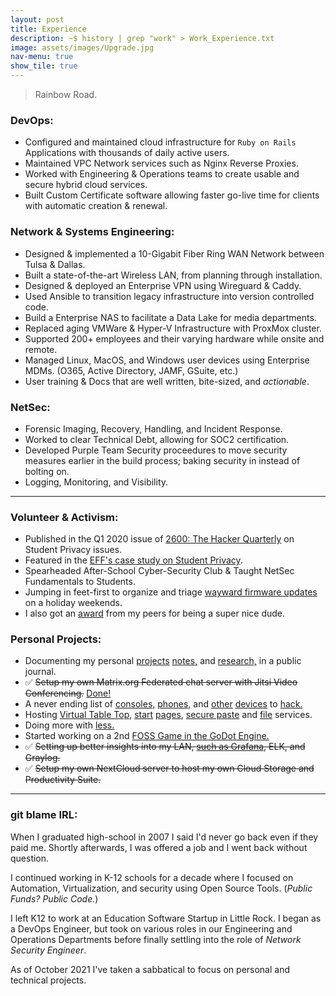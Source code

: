 ```yaml
---
layout: post
title: Experience
description: ~$ history | grep "work" > Work_Experience.txt
image: assets/images/Upgrade.jpg
nav-menu: true
show_tile: true
---
```


> Rainbow Road.

### DevOps:

-   Configured and maintained cloud infrastructure for `Ruby on Rails` Applications with thousands of daily active users.
-   Maintained VPC Network services such as Nginx Reverse Proxies.
-   Worked with Engineering & Operations teams to create usable and secure hybrid cloud services.
-   Built Custom Certificate software allowing faster go-live time for clients with automatic creation & renewal.

### Network & Systems Engineering:

-   Designed & implemented a 10-Gigabit Fiber Ring WAN Network between Tulsa & Dallas.
-   Built a state-of-the-art Wireless LAN, from planning through installation.
-   Designed & deployed an Enterprise VPN using Wireguard & Caddy.
-   Used Ansible to transition legacy infrastructure into version controlled code.
-   Build a Enterprise NAS to facilitate a Data Lake for media departments.
-   Replaced aging VMWare & Hyper-V Infrastructure with ProxMox cluster.
-   Supported 200+ employees and their varying hardware while onsite and remote.
-   Managed Linux, MacOS, and Windows user devices using Enterprise MDMs. (O365, Active Directory, JAMF, GSuite, etc.)
-   User training & Docs that are well written, bite-sized, and _actionable_.

### NetSec:

-   Forensic Imaging, Recovery, Handling, and Incident Response.
-   Worked to clear Technical Debt, allowing for SOC2 certification.
-   Developed Purple Team Security proceedures to move security measures earlier in the build process; baking security in instead of bolting on.
-   Logging, Monitoring, and Visibility.

---

### Volunteer & Activism:

-   Published in the Q1 2020 issue of [2600: The Hacker Quarterly](https://store.2600.com/products/winter-2019-2020) on Student Privacy issues.
-   Featured in the [EFF's case study on Student Privacy](https://www.eff.org/deeplinks/2017/03/privacy-practice-not-just-policy-system-administrator-advocating-student-privacy).
-   Spearheaded After-School Cyber-Security Club & Taught NetSec Fundamentals to Students.
-   Jumping in feet-first to organize and triage [wayward firmware updates](https://github.com/system76/firmware-open/issues/98) on a holiday weekends.
-   I also got an [award](https://www.instagram.com/p/B27RWEcA7il/) from my peers for being a super nice dude.

### Personal Projects:

-   Documenting my personal [projects](https://text.mainframe.computer/2020/07/23/This-Machine.html) [notes,](https://grimoire.heretic.dev/Configs/Terminal/zshrc.html) and [research,](https://grimoire.heretic.dev/Notes/Ansible/Ansible_Networking_Links.html) in a public journal.
-   ✅️ ~~Setup my own Matrix.org Federated chat server with Jitsi Video Conferencing.~~ [Done!](https://element.heretic.dev/#/welcome)
-   A never ending list of [consoles,](https://mastodon.social/@matrix8967/105506010036233503) [phones,](https://mastodon.social/@matrix8967/105506005559605437) and [other](https://mastodon.social/@matrix8967/104379093685416474) [devices](https://mastodon.social/@matrix8967/104990241961700874) to [hack.](https://mastodon.social/@matrix8967/103377713638351769)
-   Hosting [Virtual Table Top](assets/images/VTT.png), [start](assets/images/Start_Heretic.png) [pages](assets/images/Start_Mainframe.png), [secure paste](assets/images/Paste.png) and [file](assets/images/Send.png) services.
-   Doing more with [less.](https://mastodon.social/@matrix8967/107206499853243764)
-   Started working on a 2nd [FOSS Game in the GoDot Engine.](https://mastodon.social/@matrix8967/103746307861989982)
-   ✅️ ~~Setting up better insights into my LAN, [such as Grafana](https://mastodon.social/@matrix8967/103640872967140961), ELK, and Graylog.~~
-   ✅️ ~~Setup my own NextCloud server to host my own Cloud Storage and Productivity Suite.~~

---

### git blame IRL:

When I graduated high-school in 2007 I said I'd never go back even if they paid me. Shortly afterwards, I was offered a job and I went back without question.

I continued working in K-12 schools for a decade where I focused on Automation, Virtualization, and security using Open Source Tools. (_Public Funds? Public Code._)

I left K12 to work at an Education Software Startup in Little Rock. I began as a DevOps Engineer, but took on various roles in our Engineering and Operations Departments before finally settling into the role of _Network Security Engineer_.

As of October 2021 I've taken a sabbatical to focus on personal and technical projects.
